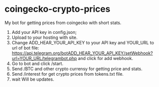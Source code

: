 # coingecko-crypto-prices
 My bot for getting prices from coingecko with short stats.

1. Add your API key in config.json;
2. Upload to your hosting with site.
3. Change ADD_HEAR_YOUR_API_KEY to your API key and YOUR_URL to url of bot file:
https://api.telegram.org/botADD_HEAR_YOUR_API_KEY/setWebhook?url=YOUR_URL/telegrambot.php
and click for add webhook.
4. Go to bot and click /start.
5. Send /BTC and other crypto currensy for getting price and stats.
6. Send /interest for get crypto prices from tokens.txt file.
7. wait Will be updates.